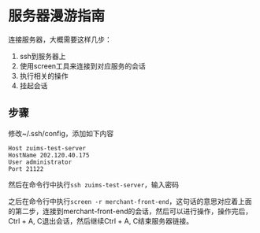 # 服务器漫游指南

连接服务器，大概需要这样几步：

1. ssh到服务器上
2. 使用screen工具来连接到对应服务的会话
3. 执行相关的操作
4. 挂起会话

## 步骤

修改~/.ssh/config，添加如下内容

	Host zuims-test-server
	HostName 202.120.40.175
	User administrator
	Port 21122

然后在命令行中执行`ssh zuims-test-server`，输入密码

之后在命令行中执行`screen -r merchant-front-end`，这句话的意思对应着上面的第二步，连接到merchant-front-end的会话，然后可以进行操作，操作完后，Ctrl + A, C退出会话，然后继续Ctrl + A, C结束服务器链接。